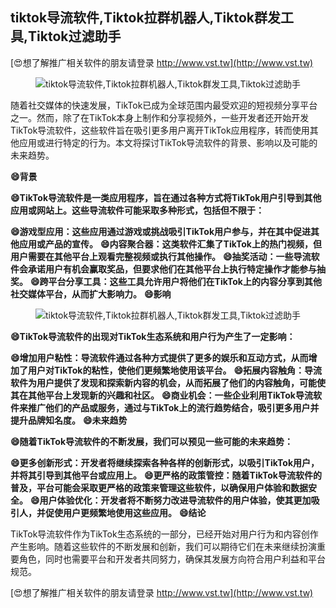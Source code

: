 ## **tiktok导流软件,Tiktok拉群机器人,Tiktok群发工具,Tiktok过滤助手**

[😍想了解推广相关软件的朋友请登录 http://www.vst.tw](http://www.vst.tw)

 <center><img src="https://vst.tw/MP4/tuiguang/png/7.png" alt="tiktok导流软件,Tiktok拉群机器人,Tiktok群发工具,Tiktok过滤助手"></center>

随着社交媒体的快速发展，TikTok已成为全球范围内最受欢迎的短视频分享平台之一。然而，除了在TikTok本身上制作和分享视频外，一些开发者还开始开发TikTok导流软件，这些软件旨在吸引更多用户离开TikTok应用程序，转而使用其他应用或进行特定的行为。本文将探讨TikTok导流软件的背景、影响以及可能的未来趋势。

**😄背景**

**😄TikTok导流软件是一类应用程序，旨在通过各种方式将TikTok用户引导到其他应用或网站上。这些导流软件可能采取多种形式，包括但不限于：**

**😄游戏型应用：这些应用通过游戏或挑战吸引TikTok用户参与，并在其中促进其他应用或产品的宣传。**
**😄内容聚合器：这类软件汇集了TikTok上的热门视频，但用户需要在其他平台上观看完整视频或执行其他操作。**
**😄抽奖活动：一些导流软件会承诺用户有机会赢取奖品，但要求他们在其他平台上执行特定操作才能参与抽奖。**
**😄跨平台分享工具：这些工具允许用户将他们在TikTok上的内容分享到其他社交媒体平台，从而扩大影响力。**
**😄影响**

 <center><img src="https://vst.tw/MP4/tuiguang/png/4.png" alt="tiktok导流软件,Tiktok拉群机器人,Tiktok群发工具,Tiktok过滤助手"></center>

**😄TikTok导流软件的出现对TikTok生态系统和用户行为产生了一定影响：**

**😄增加用户粘性：导流软件通过各种方式提供了更多的娱乐和互动方式，从而增加了用户对TikTok的粘性，使他们更频繁地使用该平台。**
**😄拓展内容触角：导流软件为用户提供了发现和探索新内容的机会，从而拓展了他们的内容触角，可能使其在其他平台上发现新的兴趣和社区。**
**😄商业机会：一些企业利用TikTok导流软件来推广他们的产品或服务，通过与TikTok上的流行趋势结合，吸引更多用户并提升品牌知名度。**
**😄未来趋势**

**😄随着TikTok导流软件的不断发展，我们可以预见一些可能的未来趋势：**

**😄更多创新形式：开发者将继续探索各种各样的创新形式，以吸引TikTok用户，并将其引导到其他平台或应用上。**
**😄更严格的政策管控：随着TikTok导流软件的普及，平台可能会采取更严格的政策来管理这些软件，以确保用户体验和数据安全。**
**😄用户体验优化：开发者将不断努力改进导流软件的用户体验，使其更加吸引人，并促使用户更频繁地使用这些应用。**
**😄结论**

TikTok导流软件作为TikTok生态系统的一部分，已经开始对用户行为和内容创作产生影响。随着这些软件的不断发展和创新，我们可以期待它们在未来继续扮演重要角色，同时也需要平台和开发者共同努力，确保其发展方向符合用户利益和平台规范。

[😍想了解推广相关软件的朋友请登录 http://www.vst.tw](http://www.vst.tw)



